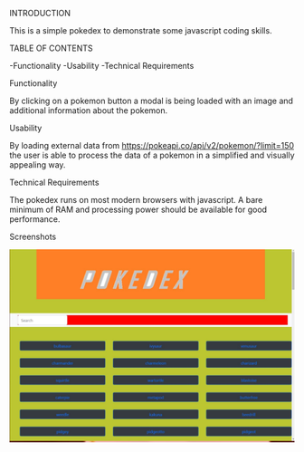 INTRODUCTION

This is a simple pokedex to demonstrate some javascript coding skills. 


TABLE OF CONTENTS

-Functionality
-Usability
-Technical Requirements


Functionality

By clicking on a pokemon button a modal is being loaded with an image and additional information about the pokemon.

Usability

By loading external data from https://pokeapi.co/api/v2/pokemon/?limit=150 the user is able to process the data of a pokemon in a simplified and visually appealing way.

Technical Requirements

The pokedex runs on most modern browsers with javascript.
A bare minimum of RAM and processing power should be available for good performance.

Screenshots

![This is an image](https://github.com/TBj93/Digital-Database/blob/main/img/pokedex1.JPG?raw=true)